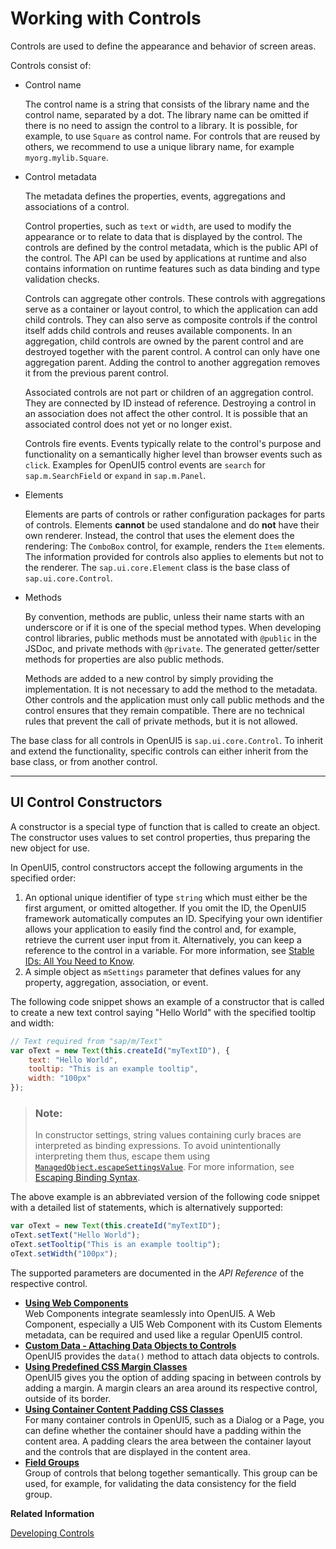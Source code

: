 <!-- loio91f0a22d6f4d1014b6dd926db0e91070 -->

# Working with Controls

Controls are used to define the appearance and behavior of screen areas.

Controls consist of:

-   Control name

    The control name is a string that consists of the library name and the control name, separated by a dot. The library name can be omitted if there is no need to assign the control to a library. It is possible, for example, to use `Square` as control name. For controls that are reused by others, we recommend to use a unique library name, for example `myorg.mylib.Square`.

-   Control metadata

    The metadata defines the properties, events, aggregations and associations of a control.

    Control properties, such as `text` or `width`, are used to modify the appearance or to relate to data that is displayed by the control. The controls are defined by the control metadata, which is the public API of the control. The API can be used by applications at runtime and also contains information on runtime features such as data binding and type validation checks.

    Controls can aggregate other controls. These controls with aggregations serve as a container or layout control, to which the application can add child controls. They can also serve as composite controls if the control itself adds child controls and reuses available components. In an aggregation, child controls are owned by the parent control and are destroyed together with the parent control. A control can only have one aggregation parent. Adding the control to another aggregation removes it from the previous parent control.

    Associated controls are not part or children of an aggregation control. They are connected by ID instead of reference. Destroying a control in an association does not affect the other control. It is possible that an associated control does not yet or no longer exist.

    Controls fire events. Events typically relate to the control's purpose and functionality on a semantically higher level than browser events such as `click`. Examples for OpenUI5 control events are `search` for `sap.m.SearchField` or `expand` in `sap.m.Panel`.

-   Elements

    Elements are parts of controls or rather configuration packages for parts of controls. Elements **cannot** be used standalone and do **not** have their own renderer. Instead, the control that uses the element does the rendering: The `ComboBox` control, for example, renders the `Item` elements. The information provided for controls also applies to elements but not to the renderer. The `sap.ui.core.Element` class is the base class of `sap.ui.core.Control`.

-   Methods

    By convention, methods are public, unless their name starts with an underscore or if it is one of the special method types. When developing control libraries, public methods must be annotated with `@public` in the JSDoc, and private methods with `@private`. The generated getter/setter methods for properties are also public methods.

    Methods are added to a new control by simply providing the implementation. It is not necessary to add the method to the metadata. Other controls and the application must only call public methods and the control ensures that they remain compatible. There are no technical rules that prevent the call of private methods, but it is not allowed.


The base class for all controls in OpenUI5 is `sap.ui.core.Control`. To inherit and extend the functionality, specific controls can either inherit from the base class, or from another control.

***

## UI Control Constructors

A constructor is a special type of function that is called to create an object. The constructor uses values to set control properties, thus preparing the new object for use.

In OpenUI5, control constructors accept the following arguments in the specified order:

1.  An optional unique identifier of type `string` which must either be the first argument, or omitted altogether. If you omit the ID, the OpenUI5 framework automatically computes an ID. Specifying your own identifier allows your application to easily find the control and, for example, retrieve the current user input from it. Alternatively, you can keep a reference to the control in a variable. For more information, see [Stable IDs: All You Need to Know](../05_Developing_Apps/stable-ids-all-you-need-to-know-f51dbb7.md).
2.  A simple object as `mSettings` parameter that defines values for any property, aggregation, association, or event.

The following code snippet shows an example of a constructor that is called to create a new text control saying "Hello World" with the specified tooltip and width:

```js
// Text required from "sap/m/Text"
var oText = new Text(this.createId("myTextID"), { 
    text: "Hello World",
    tooltip: "This is an example tooltip",
    width: "100px"
});
```

> ### Note:  
> In constructor settings, string values containing curly braces are interpreted as binding expressions. To avoid unintentionally interpreting them thus, escape them using [`ManagedObject.escapeSettingsValue`](https://ui5.sap.com/#/api/sap.ui.base.managedObject%23methods/sap.ui.base.ManagedObject.escapeSettingsValue). For more information, see [Escaping Binding Syntax](binding-syntax-e2e6f41.md#loioe2e6f4127fe4450ab3cf1339c42ee832__section_EBS).

The above example is an abbreviated version of the following code snippet with a detailed list of statements, which is alternatively supported:

```js
var oText = new Text(this.createId("myTextID"); 
oText.setText("Hello World");
oText.setTooltip("This is an example tooltip");
oText.setWidth("100px");
```

The supported parameters are documented in the *API Reference* of the respective control.

-   **[Using Web Components](using-web-components-1c80793.md "Web Components integrate seamlessly into OpenUI5. A Web Component, especially
		a UI5 Web Component with its Custom Elements metadata, can be required and used like a regular OpenUI5 control.")**  
Web Components integrate seamlessly into OpenUI5. A Web Component, especially a UI5 Web Component with its Custom Elements metadata, can be required and used like a regular OpenUI5 control.
-   **[Custom Data - Attaching Data Objects to Controls](custom-data-attaching-data-objects-to-controls-91f0c3e.md "OpenUI5 provides the
			data() method to attach data objects to controls.")**  
OpenUI5 provides the `data()` method to attach data objects to controls.
-   **[Using Predefined CSS Margin Classes](using-predefined-css-margin-classes-777168f.md "OpenUI5 gives you the option of adding spacing in between controls by adding a margin. A
		margin clears an area around its respective control, outside of its border.")**  
OpenUI5 gives you the option of adding spacing in between controls by adding a margin. A margin clears an area around its respective control, outside of its border.
-   **[Using Container Content Padding CSS Classes](using-container-content-padding-css-classes-c71f6df.md "For many container controls in OpenUI5, such as a Dialog or a
		Page, you can define whether the container should have a padding within the content area. A
		padding clears the area between the container layout and the controls that are displayed in
		the content area. ")**  
For many container controls in OpenUI5, such as a Dialog or a Page, you can define whether the container should have a padding within the content area. A padding clears the area between the container layout and the controls that are displayed in the content area.
-   **[Field Groups](field-groups-5b07753.md "Group of controls that belong together semantically. This group can be used, for
		example, for validating the data consistency for the field group.")**  
Group of controls that belong together semantically. This group can be used, for example, for validating the data consistency for the field group.

**Related Information**  


[Developing Controls](../07_Developing_Controls/developing-controls-8dcab00.md "You can create own content for OpenUI5. To develop controls in JavaScript, you can either extend existing controls or create new ones.")

